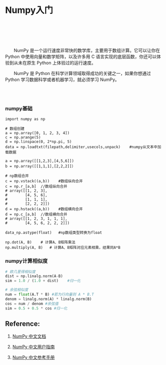 # Numpy入门

<br>
<br>
<br>
<br>

&emsp;&emsp;NumPy 是一个运行速度非常快的数学库，主要用于数组计算。它可以让你在 Python 中使用向量和数学矩阵，以及许多用 C 语言实现的底层函数，你还可以体验到从未在原生 Python 上体验过的运行速度。

&emsp;&emsp;NumPy 是 Python 在科学计算领域取得成功的关键之一，如果你想通过 Python 学习数据科学或者机器学习，就必须学习 NumPy。

<br>
<br>

### numpy基础

```
import numpy as np

# 数组创建
a = np.array([0, 1, 2, 3, 4])
c = np.arange(5)
d = np.linspace(0, 2*np.pi, 5)
data = np.loadtxt(filepath,delimiter,usecols,unpack)    #numpy从文本中加载数据

a = np.array([[1,2,3],[4,5,6]])
b = np.array([[1,1,1],[2,2,2]]）

# np数组合并
c = np.vstack((a,b))    #数组纵向合并
c = np.r_[a,b]  //数组纵向合并
# array([[1, 2, 3],
#        [4, 5, 6],
#        [1, 1, 1],
#        [2, 2, 2]])
d = np.hstack((a,b))    #数组横向合并
d = np.c_[a,b]  //数组横向合并
# array([[1, 2, 3, 1, 1, 1],
#        [4, 5, 6, 2, 2, 2]])

data_np.astype(float)   #np数组类型转换为float

np.dot(A, B)    # 计算A、B矩阵乘法
np.multiply(A, B)   # 计算A、B矩阵对应元素相乘，结果同A*B

```

### numpy计算相似度

```python
# 欧几里得相似度
dist = np.linalg.norm(A-B)
sim = 1.0 / (1.0 + dist)    #归一化

# 余弦相似度
num = float(A.T * B) #若为行向量则 A * B.T  
denom = linalg.norm(A) * linalg.norm(B)  
cos = num / denom #余弦值  
sim = 0.5 + 0.5 * cos #归一化 

```


## Reference:


1. [NumPy 中文文档](https://numpy.org.cn/index.html)

1. [NumPy 中文用户指南](https://numpy.org.cn/user_guide/index.html)

2. [NumPy 中文参考手册](https://numpy.org.cn/reference/index.html)